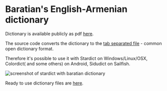 Baratian's English-Armenian dictionary
======================================

Dictionary is available publicly as pdf [here](http://www.armin.am/images/menus/1720/Angleren_bararan.pdf).

The source code converts the dictionary to the [tab separated file](https://github.com/norayr/baratian_dictionary) - common open dictionary format.

Therefore it's possible to use it with Stardict on Windows/Linux/OSX, Colordict( and some others) on Android, Sidudict on Sailfish.

![screenshot of stardict with baratian dictionary](http://dictionaries.arnet.am/stardict_baratian0.png)

Ready to use dictionary files are [here](http://dictionaries.arnet.am/baratian.zip).


